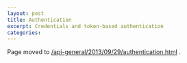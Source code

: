 ```yaml
---
layout: post
title: Authentication
excerpt: Credentials and token-based authentication
categories:
---
```


Page moved to [/api-general/2013/09/29/authentication.html](/api-general/2013/09/29/authentication.html) .
